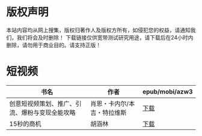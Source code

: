 # 版权声明

本站内容均从网上搜集，版权归著作人及版权方所有，如侵犯您的权益，请通知我们，我们将会及时删除！ 下载链接仅供宽带测试研究用途，请下载后在24小时内删除，请勿用于商业目的。请支持正版！

# 短视频

| 书名 | 作者 | epub/mobi/azw3 |
| --- | --- | --- |
| 创意短视频策划、推广、引流、爆粉与变现全能攻略 | 肖恩・卡内尔/本吉・特拉维斯 | [下载](https://url89.ctfile.com/f/31084289-1375510129-320b0f?p=8866) |
| 15秒的商机 | 胡涵林 | [下载](https://url89.ctfile.com/f/31084289-1357051903-88c85f?p=8866) |
